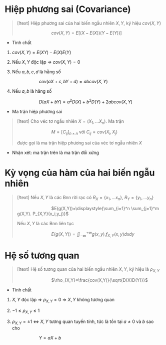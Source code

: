 
# Hiệp phương sai (Covariance)

>[!text]
>Hiệp phương sai của hai biến ngẫu nhiên $X,Y$, ký hiệu $cov(X,Y)$
>
>$\hspace{3cm}$$cov(X,Y)=E[(X-E(X))(Y-E(Y))]$

- Tính chất

1. $cov(X,Y)=E(XY)-E(X)E(Y)$

2. Nếu $X,Y$ độc lập $\Rightarrow$ $cov(X,Y)=0$

3. Nếu $a,b,c,d$ là hằng số

$\hspace{3cm}$$cov(aX+c,bY+d)=abcov(X,Y)$

4. Nếu $a,b$ là hằng số

$\hspace{3cm}$$D(aX+bY)=a^2D(X)+b^2D(Y)+2abcov(X,Y)$

- Ma trận hiệp phương sai
>[!text]
>Cho véc tơ ngẫu nhiên $X=(X_1,...X_n)$. Ma trận
>
>$\hspace{3cm}$$M=[C_{ij}]_{n\times n}$ với $C_{ij}=cov(X_i,X_j)$
>
>được gọi là ma trận hiệp phương sai của véc tơ ngẫu nhiên $X$

- Nhận xét: ma trận trên là ma trận đối xứng

# Kỳ vọng của hàm của hai biến ngẫu nhiên

>[!text]
>Nếu $X,Y$ là các Bnn rời rạc có $R_X=\{x_1,...x_n\}$, $R_Y=\{y_1,...y_n\}$
>
>$\hspace{3cm}$$E(g(X,Y))=\displaystyle{\sum_{i=1}^n \sum_{j=1}^m g(X,Y). P_{X,Y}(x_i,y_j)}$
>
>Nếu $X,Y$ là các Bnn liên tục
>
>$\hspace{3cm}$$E(g(X,Y)) = \displaystyle{\iint_{-\infty}^{+\infty}g(x,y).f_{X,Y}(x,y)dxdy}$

# Hệ số tương quan

>[!text]
>Hệ số tương quan của hai biến ngẫu nhiên $X,Y$, ký hiệu là $\rho_{X,Y}$
>
>$\hspace{3cm}$$\rho_{X,Y}=\frac{cov(X,Y)}{\sqrt{D(X)D(Y)}}$

- Tính chất

1. $X,Y$ độc lập $\Rightarrow$ $\rho_{X,Y} = 0$  $\Rightarrow$ $X,Y$ không tương quan

2. $-1\leq \rho_{X,Y}\leq 1$ 

3. $\rho_{X,Y}= \pm 1$ $\Leftrightarrow$ $X,Y$ tương quan tuyến tính, tức là tồn tại $a\neq 0$ và $b$ sao cho 

$\hspace{3cm}$$Y=aX+b$ 





